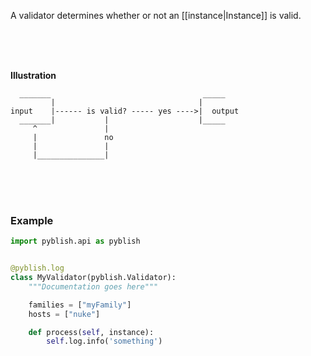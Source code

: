 A validator determines whether or not an [[instance|Instance]] is valid.

<br>
<br>
<br>

**Illustration**

```
  _______                                  _____
         |                                |
input    |------ is valid? ----- yes ---->|  output
  _______|           |                    |_____
     ^               |
     |               no
     |               |
     |_______________|
```

<br>
<br>
<br>

### Example

```python
import pyblish.api as pyblish


@pyblish.log
class MyValidator(pyblish.Validator):
    """Documentation goes here"""

    families = ["myFamily"]
    hosts = ["nuke"]

    def process(self, instance):
        self.log.info('something')
```
